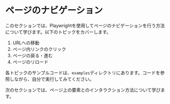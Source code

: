 # ページのナビゲーション

このセクションでは、Playwrightを使用してページのナビゲーションを行う方法について学びます。以下のトピックをカバーします。

1. URLへの移動
2. ページ内リンクのクリック
3. ページの戻る・進む
4. ページのリロード

各トピックのサンプルコードは、`examples`ディレクトリにあります。コードを参照しながら、自分で実行してみてください。

次のセクションでは、ページ上の要素とのインタラクション方法について学びます。
